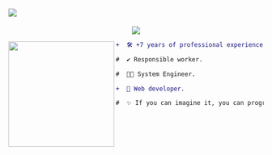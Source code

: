 
<!-- If you enjoyed this, please consider giving a star to the repository on my GitHub profile. -->

  <!-- Welcome -->
<h1  align="start">
  <img src="https://readme-typing-svg.herokuapp.com/?font=Roboto&weight=900&size=40=true&vCenter=true&width=500&height=70&duration=4000&color=B3B3B3&lines=Hi+There!+👋;+I'm+Alexander+López!;" />
</h1>


<p align="center">
  <img src="https://readme-typing-svg.herokuapp.com?font=ROBOT&duration=2500&size=20&color=39FF14&background=000000&center=true&vCenter=true&width=490&lines=%3E+I'm+a+Full+Stack+Developer.">
</p>

<!-- Profile Picture -->
<img align="left" height="209" src="https://media2.giphy.com/media/v1.Y2lkPTc5MGI3NjExdnpucndyd3NhcmJycHJvZ2w2NTdqMnh1ZDFscXZkMHRwbW5qNXo0cyZlcD12MV9pbnRlcm5hbF9naWZfYnlfaWQmY3Q9Zw/l7zabeVIt16efVp6wg/giphy.gif"/>

<!-- Description -->
```diff
+  🛠️ +7 years of professional experience.

#  ✔️ Responsible worker.

#  👨‍💻 System Engineer.

+  🚀 Web developer.

#  ✨ If you can imagine it, you can program it. 
```
